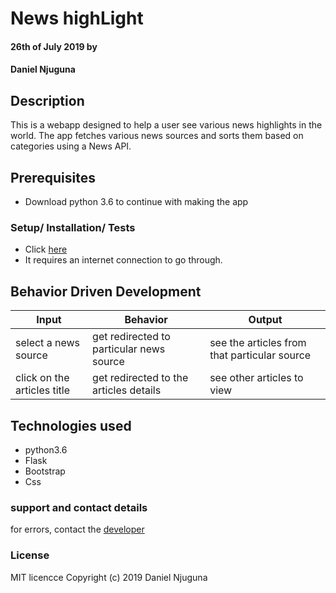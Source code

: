 # News highLight
#### 26th of July 2019 by 
#### Daniel Njuguna  

## Description
This is a webapp designed to help a user see various news highlights in the world. The app fetches various news sources and sorts them based on categories using a News API. 



## Prerequisites
* Download python 3.6 to continue with making the app
### Setup/ Installation/ Tests
* Click [here](https://github.com/dan-jugz/highLight) 
* It requires an internet connection to go through.


## Behavior Driven Development 
Input|Behavior|Output
----|----|------
select a news source|get redirected to particular news source|see the articles from that particular source
click on the articles title|get redirected to the articles details|see other articles to view
 

## Technologies used
* python3.6
* Flask
* Bootstrap
* Css
 
### support and contact details
for errors, contact the [developer](njugunadaniel364@gmail.com)

### License
MIT licencce Copyright (c) 2019 Daniel Njuguna
